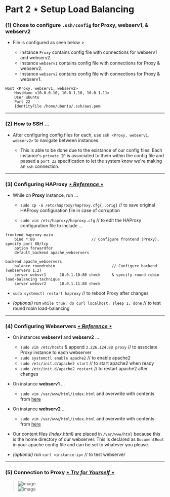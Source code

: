 # Part 2   ⋆    Setup Load Balancing
### (1) Chose to configure `.ssh/config` for Proxy, webserv1, & webserv2 
  - File is configured as seen below > 
  
    - Instance `Proxy` contains config file with connections for webserv1 and webserv2. 
    - Instance `webserv1` contains config file with connections for Proxy & webserv2. 
    - Instance `webserv2` contains config file with connections for Proxy & webserv1. 
  ```
  Host <Proxy, webserv1, webserv2>
      HostName <10.0.0.10, 10.0.1.10, 10.0.1.11>
      User ubuntu
      Port 22
      IdentityFile /home/ubuntu/.ssh/aws.pem
  ```
  
  ---
  
  ### (2) How to SSH ...
   - After configuring config files for each, use `ssh <Proxy, webserv1, webserv2>` to navigate between instances.
   
      - This is able to be done due to the existance of our config files. Each instance's `private IP` is associated to them within the config file and passed a `port 22` specification to let the system know we're making an `ssh` connection. 
      
 ---

### (3) Configuring HAProxy [⋆ *Reference* ⋆](https://linuxhostsupport.com/blog/how-to-install-and-configure-haproxy-on-ubuntu-20-04/)
  - While on **Proxy** instance, run ...
  
    - `sudo cp -a /etc/haproxy/haproxy.cfg{,.orig}` // to save original HAProxy configuration file in case of corruption
     
    - `sudo vim /etc/haproxy/haproxy.cfg` // to edit the HAProxy configuration file to include ...
    
```
frontend haproxy-main
    bind *:80                         // Configure frontend (Proxy), specify port 80/tcp 
    option forwardfor
    default_backend apache_webservers

backend apache_webservers
    balance roundrobin                         // Configure backend (webservers 1,2)
    server websvr1      10.0.1.10:80 check     & specify round robin load-balancing technique 
    server websvr2      10.0.1.11:80 check
```
   - `sudo systemctl restart haproxy` // to reboot Proxy after changes 
   
   - *(optional)* run `while true; do curl localhost; sleep 1; done` // to test round robin load-balancing
   
---

### (4) Configuring Webservers [⋆ *Reference* ⋆](https://linuxhint.com/how-to-install-and-configure-haproxy-load-balancer-in-linux/)
  - On instances **webserv1** and **webserv2** ...
  
    - `sudo vim /etc/hosts` & append `3.226.124.88 proxy` // to associate Proxy instance to each webserver 
    - `sudo systemctl enable apache2` // to enable apache2
    - `sudo /etc/init.d/apache2 start` //  to start apache2 when ready 
    - `sudo /etc/init.d/apache2 restart` // to restart apache2 after changes
  - On instance **webserv1** ...
    - `sudo vim /var/www/html/index.html` and overwrite with contents from [here](https://github.com/pattonsgirl/Fall2022-CEG3120/blob/main/Projects/Project4/index.srv1.html) 
  - On instance **webserv2** ...
    -  `sudo vim /var/www/html/index.html` and overwrite with contents from [here](https://github.com/pattonsgirl/Fall2022-CEG3120/blob/main/Projects/Project4/index.srv2.html) 
  - Our content files *(index.html)* are placed in `/var/www/html` because this is the home directory of our webserver. This is declared as `DocumentRoot` in your apache config file and can be set to whatever you please. 
  -  *(optional)* run `curl <instance-ip>` // to test webserver

---

### (5) Connection to Proxy [⋆ *Try for Yourself* ⋆](http://3.226.124.88/) 
> ![image](https://user-images.githubusercontent.com/97551273/198383029-890937a3-3673-421a-9c97-67a986f2899f.png) <br />
> ![image](https://user-images.githubusercontent.com/97551273/198383063-542edb51-ce9e-45fd-8e5a-a401daedef65.png)
